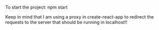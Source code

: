 To start the project: npm start

Keep in mind that I am using a proxy in create-react-app to redirect the requests to the server that should be running in localhost!!
